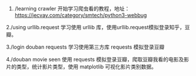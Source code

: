 1. /learning crawler
开始学习爬虫看的教程，地址：https://jecvay.com/category/smtech/python3-webbug

2./using urllib.request
学习使用 urllib 库，使用urllib.request模拟登录知乎，豆瓣。

3./login douban requests
学习使用第三方库 requests 模拟登录豆瓣

4./douban movie seen
使用 requests 模拟登录豆瓣，爬取豆瓣我看的电影及影片的类型，统计影片类型，使用 matplotlib 可视化影片类别数据。
